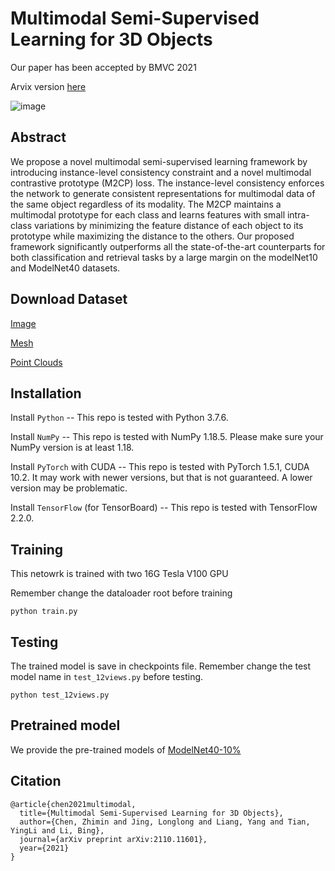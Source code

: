 # Multimodal Semi-Supervised Learning for 3D Objects

Our paper has been accepted by BMVC 2021

Arvix version [here](https://arxiv.org/abs/2110.11601)

![image](https://github.com/AutoAILab/Multimodal-Semi-Learning/blob/main/Framework.png)

## Abstract

We propose a novel multimodal semi-supervised learning framework by introducing instance-level consistency constraint and  a novel multimodal contrastive prototype (M2CP) loss. The instance-level consistency enforces the network to generate consistent representations for multimodal data of the same object regardless of its modality. The M2CP maintains a multimodal prototype for each class and learns features with small intra-class variations by minimizing the feature distance of each object to its prototype while maximizing the distance to the others. Our proposed framework significantly outperforms all the state-of-the-art counterparts for both classification and retrieval tasks by a large margin on the modelNet10 and ModelNet40 datasets.

## Download Dataset
[Image](https://drive.google.com/file/d/1-Gz4HMwM96zEnR3Hji4UEAGB4FPrd5Xo/view?usp=sharing)

[Mesh](https://drive.google.com/file/d/1pcOK10d4NrgJzAbqLJFF9hIA43pwiVEH/view?usp=sharing)

[Point Clouds](https://drive.google.com/file/d/1VyXh4Q7EJK0uUM6xAgAHyzwpFFui_se4/view?usp=sharing)


## Installation
Install ```Python``` -- This repo is tested with Python 3.7.6.

Install ```NumPy``` -- This repo is tested with NumPy 1.18.5. Please make sure your NumPy version is at least 1.18.

Install ```PyTorch``` with CUDA -- This repo is tested with PyTorch 1.5.1, CUDA 10.2. It may work with newer versions, but that is not guaranteed. A lower version may be problematic.

Install ```TensorFlow``` (for TensorBoard) -- This repo is tested with TensorFlow 2.2.0.


## Training
This netowrk is trained with two 16G Tesla V100 GPU

Remember change the dataloader root before training
```
python train.py
```

## Testing
The trained model is save in checkpoints file. Remember change the test model name in ```test_12views.py``` before testing.
```
python test_12views.py
```
## Pretrained model
We provide the pre-trained models of [ModelNet40-10%](https://www.dropbox.com/s/wptl91al4jhnwqo/ModelNet40_p10_nt_xw2_aw0_cw9_baseshare_Cos_12views_imgsize224_10w.zip?dl=0)

## Citation
```
@article{chen2021multimodal,
  title={Multimodal Semi-Supervised Learning for 3D Objects},
  author={Chen, Zhimin and Jing, Longlong and Liang, Yang and Tian, YingLi and Li, Bing},
  journal={arXiv preprint arXiv:2110.11601},
  year={2021}
}
```

